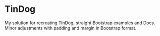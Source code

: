 # TinDog
My solution for recreating TinDog, straight Bootstrap examples and Docs. Minor adjustments with padding and margin in Bootstrap format.
